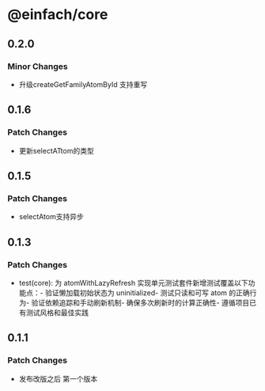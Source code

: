 # @einfach/core

## 0.2.0

### Minor Changes

- 升级createGetFamilyAtomById 支持重写

## 0.1.6

### Patch Changes

- 更新selectATtom的类型

## 0.1.5

### Patch Changes

- selectAtom支持异步

## 0.1.3

### Patch Changes

- test(core): 为 atomWithLazyRefresh 实现单元测试套件新增测试覆盖以下功能点：- 验证懒加载初始状态为 uninitialized- 测试只读和可写 atom 的正确行为- 验证依赖追踪和手动刷新机制- 确保多次刷新时的计算正确性- 遵循项目已有测试风格和最佳实践

## 0.1.1

### Patch Changes

- 发布改版之后 第一个版本
